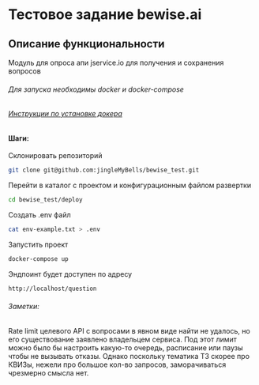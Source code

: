 # Тестовое задание bewise.ai

## Описание функциональности
Модуль для опроса апи jservice.io для получения и сохранения вопросов

###### Для запуска необходимы docker и docker-compose
###### [Инструкции по установке докера](https://docs.docker.com/engine/install/)

#### Шаги:

Склонировать репозиторий
```bash
git clone git@github.com:jingleMyBells/bewise_test.git
```

Перейти в каталог с проектом и конфигурационным файлом развертки
```bash
cd bewise_test/deploy
```

Создать .env файл
```bash
cat env-example.txt > .env
```

Запустить проект 
```bash
docker-compose up
```

Эндпоинт будет доступен по адресу 
```bash
http://localhost/question
```


###### Заметки:
Rate limit целевого API с вопросами в явном виде найти не удалось,
но его существование заявлено владельцем сервиса. Под этот лимит можно было бы настроить
какую-то очередь, расписание или паузы чтобы не вызывать отказы. Однако поскольку тематика ТЗ скорее про 
КВИЗы, нежели про большое кол-во запросов, заморачиваться чрезмерно смысла нет.


